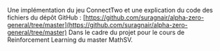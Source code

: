 Une implémentation du jeu ConnectTwo et une explication du code des fichiers du
dépôt GitHub : [https://github.com/suragnair/alpha-zero-general/tree/master](https://github.com/suragnair/alpha-zero-general/tree/master)
Dans le cadre du projet pour le cours de Reinforcement Learning du master MathSV.